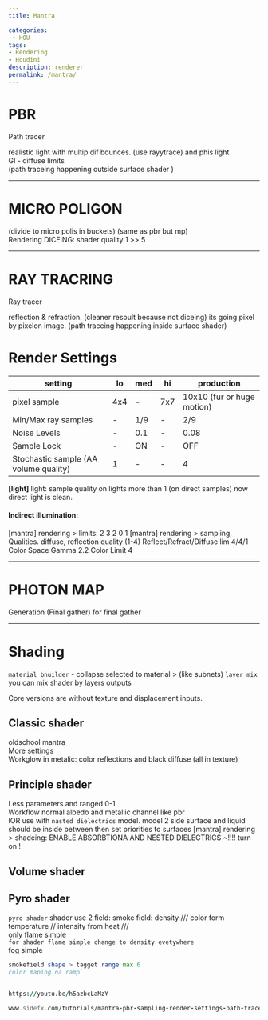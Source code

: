 ```yaml
---
title: Mantra

categories:
 - HOU
tags:
- Rendering
- Houdini
description: renderer
permalink: /mantra/
---
```


<!-- more -->




# PBR      
Path tracer

realistic light with multip dif bounces. (use rayytrace) and phis light   
GI - diffuse limits  
(path traceing happening outside surface shader )  

---

# MICRO POLIGON  

(divide to micro polis in buckets) (same as pbr but mp)  
Rendering DICEING: shader quality 1 >> 5  

---

# RAY TRACRING

Ray tracer

reflection & refraction. (cleaner resoult because not diceing) its going pixel by pixelon image.
(path traceing happening inside surface shader)



# Render Settings

|setting | lo | med | hi | production|
|--- | --- | --- | --- | --- |
|pixel sample | 4x4 | - | 7x7 | 10x10 (fur or huge motion)
|Min/Max ray samples | - | 1/9 | - | 2/9
|Noise Levels | - | 0.1 | - | 0.08
|Sample Lock | - | ON | - | OFF
|Stochastic sample (AA volume quality) | 1 | - | - | 4

**[light]** light: sample quality on lights more than 1 (on direct samples) now direct light is clean.

#### Indirect illumination:
[mantra] rendering > limits:  2 3 2 0 1
[mantra] rendering > sampling, Qualities. diffuse, reflection  quality (1-4)
Reflect/Refract/Diffuse lim 4/4/1  
Color Space Gamma 2.2
Color Limit 4

---

# PHOTON MAP
Generation (Final gather) for final gather


---

# Shading  


`material bnuilder`  - collapse selected to material > (like subnets)
 `layer mix` you can mix shader by layers outputs

Core versions are without texture and displacement inputs.
## Classic shader
oldschool mantra  
More settings  
Workglow in metalic: color reflections and black diffuse (all in texture)  

## Principle shader
Less parameters and ranged 0-1  
Workflow normal albedo and metallic channel like pbr     
IOR use with `nasted dielectrics` model. model 2 side surface and liquid should be inside between then set priorities to surfaces [mantra] rendering >  shadeing:  ENABLE ABSORBTIONA AND NESTED DIELECTRICS ~!!!! turn on !

## Volume shader


## Pyro shader
`pyro shader` shader use 2 field: smoke field: density /// color form temperature // intensity from heat ///  
only flame simple    
```for shader flame simple change to density evetywhere```  
fog simple  
```for fog same setup but fire intendity to 0 and increse smoke desn and attenuation color to get shift // (fit range in smoke field)
smokefield shape > tagget range max 6
color maping na ramp```  


https://youtu.be/h5azbcLaMzY

www.sidefx.com/tutorials/mantra-pbr-sampling-render-settings-path-tracer-houdini-16-1/
